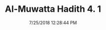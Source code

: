 ---
title        : "Al-Muwatta Hadith 4. 1"
date         : 7/25/2018 12:28:44 PM
draft        : false
type         : "hadith"
layout       : "hadith"
BookCode     : "AMH"
VolumeNumber : "4"
HadithNumber : "1"
categories  :  ["Prayer, Forgetfulne - What to Do if One Forgets in Prayer"]
---